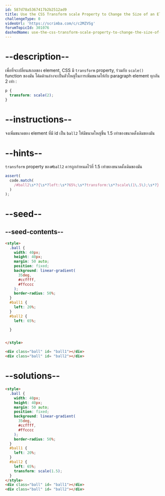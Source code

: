 ```yaml
---
id: 587d78a5367417b2b2512ad9
title: Use the CSS Transform scale Property to Change the Size of an Element
challengeType: 0
videoUrl: 'https://scrimba.com/c/c2MZVSg'
forumTopicId: 301076
dashedName: use-the-css-transform-scale-property-to-change-the-size-of-an-element
---
```


# --description--

เพื่อที่จะเปลี่ยนสเกลของ element, CSS มี `transform` property, ร่วมกับ `scale()` function ของมัน
โค้ดด้านล่างจะเป็นตัวใหญ่ในการเพิ่มขนาดให้กับ paragraph element ทุกอัน 2 เท่า :

```css
p {
  transform: scale(2);
}
```

# --instructions--

จงเพิ่มขนาดของ element ที่มี id เป็น `ball2` ให้มีขนาดใหญ่ขึ้น 1.5 เท่าของขนาดดั้งเดิมของมัน

# --hints--

`transform` property ของ`#ball2` ควรถูกกำหนดไว้ที่ 1.5 เท่าของขนาดดั้งเดิมของมัน

```js
assert(
  code.match(
    /#ball2\s*?{\s*?left:\s*?65%;\s*?transform:\s*?scale\(1\.5\);\s*?}|#ball2\s*?{\s*?transform:\s*?scale\(1\.5\);\s*?left:\s*?65%;\s*?}/gi
  )
);
```

# --seed--

## --seed-contents--

```html
<style>
  .ball {
    width: 40px;
    height: 40px;
    margin: 50 auto;
    position: fixed;
    background: linear-gradient(
      35deg,
      #ccffff,
      #ffcccc
    );
    border-radius: 50%;
  }
  #ball1 {
    left: 20%;
  }
  #ball2 {
    left: 65%;

  }


</style>

<div class="ball" id= "ball1"></div>
<div class="ball" id= "ball2"></div>
```

# --solutions--

```html
<style>
  .ball {
    width: 40px;
    height: 40px;
    margin: 50 auto;
    position: fixed;
    background: linear-gradient(
      35deg,
      #ccffff,
      #ffcccc
    );
    border-radius: 50%;
  }
  #ball1 {
    left: 20%;
  }
  #ball2 {
    left: 65%;
    transform: scale(1.5);
  }
</style>
<div class="ball" id= "ball1"></div>
<div class="ball" id= "ball2"></div>
```
